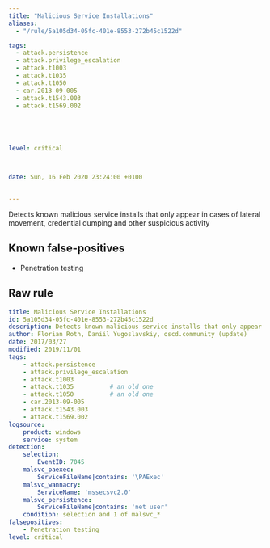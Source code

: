 ```yaml
---
title: "Malicious Service Installations"
aliases:
  - "/rule/5a105d34-05fc-401e-8553-272b45c1522d"

tags:
  - attack.persistence
  - attack.privilege_escalation
  - attack.t1003
  - attack.t1035
  - attack.t1050
  - car.2013-09-005
  - attack.t1543.003
  - attack.t1569.002





level: critical



date: Sun, 16 Feb 2020 23:24:00 +0100


---
```


Detects known malicious service installs that only appear in cases of lateral movement, credential dumping and other suspicious activity

<!--more-->


## Known false-positives

* Penetration testing




## Raw rule
```yaml
title: Malicious Service Installations
id: 5a105d34-05fc-401e-8553-272b45c1522d
description: Detects known malicious service installs that only appear in cases of lateral movement, credential dumping and other suspicious activity
author: Florian Roth, Daniil Yugoslavskiy, oscd.community (update)
date: 2017/03/27
modified: 2019/11/01
tags:
    - attack.persistence
    - attack.privilege_escalation
    - attack.t1003
    - attack.t1035          # an old one
    - attack.t1050          # an old one
    - car.2013-09-005
    - attack.t1543.003
    - attack.t1569.002
logsource:
    product: windows
    service: system
detection:
    selection:
        EventID: 7045
    malsvc_paexec:
        ServiceFileName|contains: '\PAExec'
    malsvc_wannacry:
        ServiceName: 'mssecsvc2.0'
    malsvc_persistence:
        ServiceFileName|contains: 'net user'
    condition: selection and 1 of malsvc_*
falsepositives:
    - Penetration testing
level: critical

```
